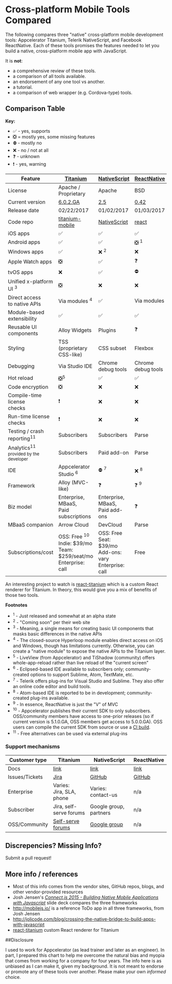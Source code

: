 # Cross-platform Mobile Tools Compared

The following compares three "native" cross-platform mobile development tools: Appcelerator Titanium, Telerik NativeScript, and Facebook ReactNative. Each of these tools promises the features needed to let you build a native, cross-platform mobile app with JavaScript. 

It is **not**:

* a comprehensive review of these tools.
* a comparison of all tools available.
* an endorsement of any one tool vs another.
* a tutorial.
* a comparison of web wrapper (e.g. Cordova-type) tools.

## Comparison Table

**Key:**

* &#x2705; - yes, supports
* &#x274e; = mostly yes, some missing features
* &#x26d4; - mostly no
* &#x274c; - no / not at all
* &#x2753; - unknown
* &#x2757; - yes, warning

|Feature      |<a href="http://www.appcelerator.com" target="_blank">Titanium</a>  |<a href="https://www.nativescript.org/" target="_blank">NativeScript</a>|<a href="https://facebook.github.io/react-native/" target="_blank">ReactNative</a> |
|-------------|----------|------------|------------|
| License     | Apache / Proprietary   | Apache   | BSD   |
| Current version     | [6.0.2.GA](http://docs.appcelerator.com/platform/latest/#!/guide/Titanium_SDK_6.0.2.GA_Release_Note)   | [2.5](https://www.nativescript.org/blog/nativescript-25-is-now-available)   | [0.42](https://github.com/facebook/react-native/releases/tag/v0.42.0)   |
| Release date     | 02/22/2017   | 01/02/2017   | 01/03/2017   |
| Code repo     | <a href="https://github.com/appcelerator/titanium_mobile/" target="_blank">titanium-mobile</a>   | <a href="https://github.com/NativeScript/NativeScript" target="_blank">NativeScript</a>   | <a href="https://github.com/facebook/react-native" target="_blank">react</a>   |
| iOS apps       | &#x2705; | &#x2705;   | &#x2705;   |
| Android apps   | &#x2705; | &#x2705;   | &#x274e; <sup>1</sup>   |
| Windows apps   | &#x2705; | &#x274c; <sup>2</sup>  | &#x274c;   |
| Apple Watch apps   |  &#x274e; | &#x2705;  | &#x2753;   |
| tvOS apps   | &#x274c; | &#x2705;  | &#x26d4; |
| Unified x-platform UI <sup>3</sup> | &#x274e; | &#x274c; | &#x274c; |
| Direct access<br/>to native APIs | Via modules <sup>4</sup> | &#x2705; |Via modules |
| Module-based<br/>extensibility | &#x2705; | &#x2705; | &#x2705; |
| Reusable UI<br/>components | Alloy Widgets | Plugins | &#x2753; |
| Styling | TSS (proprietary<br/>CSS-like) | CSS subset | Flexbox |
| Debugging | Via Studio IDE | Chrome debug tools | Chrome debug tools |
| Hot reload  | &#x274e;<sup>5</sup> | &#x2705; |&#x2705; |
| Code encryption | &#x274e; | &#x274c; | &#x274c; |
| Compile-time license<br/>checks | &#x2757; | &#x274c; | &#x274c; |
| Run-time license<br/>checks | &#x2757; | &#x274c; | &#x274c; |
| Testing / crash<br/>reporting<sup>11</sup> | Subscribers | Subscribers | Parse |
| Analytics<sup>11</sup><br/><small>provided by the developer</small> | Subscribers | Paid add-on | Parse |
| IDE | Appcelerator Studio <sup>6</sup> | &#x26d4; <sup>7</sup> | &#x274c; <sup>8</sup> |
| Framework | Alloy (MVC-like)| &#x2753; | &#x2753; <sup>9</sup> |
| Biz model   | Enterprise, MBaaS,<br/>Paid subscriptions | Enterprise, MBaaS,<br/>Paid add-ons | &#x2753; |
| MBaaS companion | Arrow Cloud | DevCloud | Parse |
| Subscriptions/cost | OSS: Free <sup>10</sup><br/>Indie: $39/mo<br/>Team: $259/seat/mo<br/>Enterprise: call | OSS: Free<br/>Seat: $39/mo<br/>Add-ons: vary<br/>Enterprise: call | Free |

An interesting project to watch is [react-titanium](https://github.com/yuchi/react-titanium) which is a custom React renderer for Titanium. In theory, this would give you a mix of benefits of those two tools.

**Footnotes**

* <sup>1</sup> - Just released and somewhat at an alpha state
* <sup>2</sup> - "Coming soon" per their web site
* <sup>3</sup> - Meaning, a single means for creating basic UI components that masks basic differences in the native APIs
* <sup>4</sup> - The closed-source Hyperloop module enables direct access on iOS and Windows, though has limitations currently. Otherwise, you can create a "native module" to expose the native APIs to the Titanium layer.
* <sup>5</sup> - LiveView (from Appcelerator) and TiShadow (community) offers whole-app-reload rather than live reload of the "current screen"
* <sup>6</sup> - Eclipsed-based IDE available to subscribers only; community-created options to support Sublime, Atom, TextMate, etc.
* <sup>7</sup> - Telerik offers plug-ins for Visual Studio and Sublime. They also offer an online code editor and build tools.
* <sup>8</sup> - Atom-based IDE is reported to be in development; community-created plug-ins available.
* <sup>9</sup> - In essence, ReactNative is just the "V" of MVC
* <sup>10</sup> - Appcelerator publishes their current SDK to only subscribers. OSS/community members have access to one-prior releases (so if current version is 5.1.0.GA, OSS members get access to 5.0.0.GA). OSS users can compile the current SDK from source or use a <a href="http://builds.appcelerator.com.s3.amazonaws.com/index.html#master" target="_blank">CI build</a>.
* <sup>11</sup> - Free alternatives can be used via external plug-ins



### Support mechanisms
|Customer type      |Titanium  |NativeScript|ReactNative |
|-------------|----------|------------|------------|
| Docs     | <a href="http://docs.appcelerator.com/platform/latest/" target="_blank">link</a> | <a href="http://docs.nativescript.org/" target="_blank">link</a>   |  <a href="https://facebook.github.io/react-native/docs/getting-started.html" target="_blank">link</a>  |
| Issues/Tickets     | <a href="https://jira.appcelerator.org/" target="_blank">Jira</a>  | <a href="https://github.com/NativeScript/NativeScript/issues" target="_blank">GitHub</a>   |  <a href="https://github.com/facebook/react-native/issues" target="_blank">GitHub</a>  |
| Enterprise     | Varies:<br/>Jira, SLA, phone  | Varies: contact-us   |  n/a  |
| Subscriber     | Jira, self-serve forums  | Google group, partners   |   n/a |
| OSS/Community     | <a href="https://community.appcelerator.com/" target="_blank">Self-serve forums</a>   | <a href="https://groups.google.com/forum/#!forum/nativescript" target="_blank">Google group</a>  |  n/a  |

## Discrepencies? Missing Info?

Submit a pull request!

## More info / references

* Most of this info comes from the vendor sites, GitHub repos, blogs, and other vendor-provided resources
* Josh Jensen's *<a href="http://www.slideshare.net/joshcjensen/connectjs-2015-building-native-mobile-applications-with-javascript">Connect.js 2015 - Building Native Mobile Applications with Javascript</a>*  slide deck compares the three frameworks 
* http://mobilejs.io/ is a reference ToDo app in all three frameworks, from Josh Jensen
* http://jolicode.com/blog/crossing-the-native-bridge-to-build-apps-with-javascript
* [react-titanium](https://github.com/yuchi/react-titanium) custom React renderer for Titanium

##Disclosure

I used to work for Appcelerator (as lead trainer and later as an engineer). In part, I prepared this chart to help me overcome the natural bias and myopia that comes from working for a company for four years. The info here is as unbiased as I can make it, given my background. It is not meant to endorse or promote any of these tools over another. Please make your own *informed* choice.



<!-- And &#x1f37a; just because I wanted to keep the unicode char for beer handy. -->

